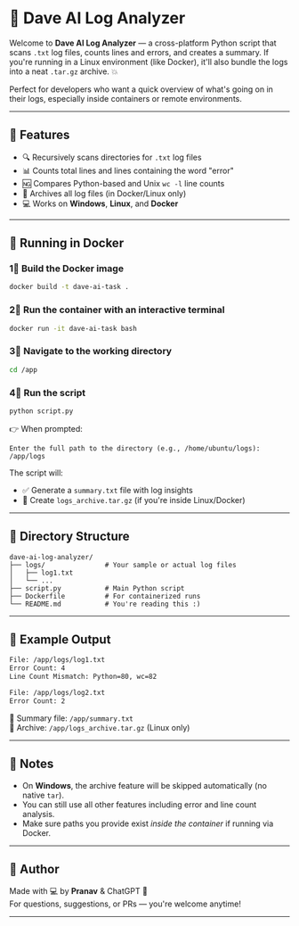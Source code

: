 # 🧠 Dave AI Log Analyzer

Welcome to **Dave AI Log Analyzer** — a cross-platform Python script that scans `.txt` log files, counts lines and errors, and creates a summary. If you're running in a Linux environment (like Docker), it'll also bundle the logs into a neat `.tar.gz` archive. 💥

Perfect for developers who want a quick overview of what's going on in their logs, especially inside containers or remote environments.

---

## 🚀 Features

- 🔍 Recursively scans directories for `.txt` log files
- 📊 Counts total lines and lines containing the word "error"
- 🆖 Compares Python-based and Unix `wc -l` line counts
- 📆 Archives all log files (in Docker/Linux only)
- 💻 Works on **Windows**, **Linux**, and **Docker**

---

## 🐳 Running in Docker

### 1⃣ Build the Docker image

```bash
docker build -t dave-ai-task .
```

### 2⃣ Run the container with an interactive terminal

```bash
docker run -it dave-ai-task bash
```

### 3⃣ Navigate to the working directory

```bash
cd /app
```

### 4⃣ Run the script

```bash
python script.py
```

👉 When prompted:

```
Enter the full path to the directory (e.g., /home/ubuntu/logs): /app/logs
```

The script will:
- ✅ Generate a `summary.txt` file with log insights
- 📆 Create `logs_archive.tar.gz` (if you're inside Linux/Docker)

---

## 📁 Directory Structure

```
dave-ai-log-analyzer/
├── logs/               # Your sample or actual log files
│   ├── log1.txt
│   └── ...
├── script.py           # Main Python script
├── Dockerfile          # For containerized runs
└── README.md           # You're reading this :)
```

---

## 🧪 Example Output

```txt
File: /app/logs/log1.txt
Error Count: 4
Line Count Mismatch: Python=80, wc=82

File: /app/logs/log2.txt
Error Count: 2
```

📝 Summary file: `/app/summary.txt`  
📆 Archive: `/app/logs_archive.tar.gz` (Linux only)

---

## 🧊 Notes

- On **Windows**, the archive feature will be skipped automatically (no native `tar`).
- You can still use all other features including error and line count analysis.
- Make sure paths you provide exist *inside the container* if running via Docker.

---

## 🤊 Author

Made with 💻 by **Pranav** & ChatGPT 🚀  
For questions, suggestions, or PRs — you're welcome anytime!

---
